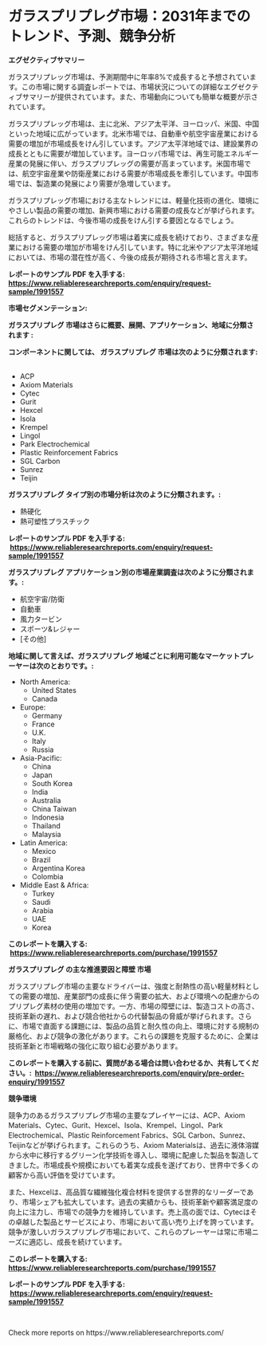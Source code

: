 <p><h1>ガラスプリプレグ市場：2031年までのトレンド、予測、競争分析</h1></p><p><strong>エグゼクティブサマリー</strong></p>
<p><p>ガラスプリプレッグ市場は、予測期間中に年率8%で成長すると予想されています。この市場に関する調査レポートでは、市場状況についての詳細なエグゼクティブサマリーが提供されています。また、市場動向についても簡単な概要が示されています。</p><p>ガラスプリプレッグ市場は、主に北米、アジア太平洋、ヨーロッパ、米国、中国といった地域に広がっています。北米市場では、自動車や航空宇宙産業における需要の増加が市場成長をけん引しています。アジア太平洋地域では、建設業界の成長とともに需要が増加しています。ヨーロッパ市場では、再生可能エネルギー産業の発展に伴い、ガラスプリプレッグの需要が高まっています。米国市場では、航空宇宙産業や防衛産業における需要が市場成長を牽引しています。中国市場では、製造業の発展により需要が急増しています。</p><p>ガラスプリプレッグ市場における主なトレンドには、軽量化技術の進化、環境にやさしい製品の需要の増加、新興市場における需要の成長などが挙げられます。これらのトレンドは、今後市場の成長をけん引する要因となるでしょう。</p><p>総括すると、ガラスプリプレッグ市場は着実に成長を続けており、さまざまな産業における需要の増加が市場をけん引しています。特に北米やアジア太平洋地域においては、市場の潜在性が高く、今後の成長が期待される市場と言えます。</p></p>
<p><strong>レポートのサンプル PDF を入手する: <a href="https://www.reliableresearchreports.com/enquiry/request-sample/1991557">https://www.reliableresearchreports.com/enquiry/request-sample/1991557</a></strong></p>
<p><strong>市場セグメンテーション:</strong></p>
<p><strong> ガラスプリプレグ 市場はさらに概要、展開、アプリケーション、地域に分類されます :</strong></p>
<p><strong>コンポーネントに関しては、 ガラスプリプレグ 市場は次のように分類されます: &nbsp;</strong></p>
<p><ul><li>ACP</li><li>Axiom Materials</li><li>Cytec</li><li>Gurit</li><li>Hexcel</li><li>Isola</li><li>Krempel</li><li>Lingol</li><li>Park Electrochemical</li><li>Plastic Reinforcement Fabrics</li><li>SGL Carbon</li><li>Sunrez</li><li>Teijin</li></ul></p>
<p><strong> ガラスプリプレグ タイプ別の市場分析は次のように分類されます。:</strong></p>
<p><ul><li>熱硬化</li><li>熱可塑性プラスチック</li></ul></p>
<p><strong>レポートのサンプル PDF を入手する: &nbsp;<a href="https://www.reliableresearchreports.com/enquiry/request-sample/1991557">https://www.reliableresearchreports.com/enquiry/request-sample/1991557</a></strong></p>
<p><strong> ガラスプリプレグ アプリケーション別の市場産業調査は次のように分類されます。:</strong></p>
<p><ul><li>航空宇宙/防衛</li><li>自動車</li><li>風力タービン</li><li>スポーツ&レジャー</li><li>[その他]</li></ul></p>
<p><strong>地域に関して言えば、ガラスプリプレグ 地域ごとに利用可能なマーケットプレーヤーは次のとおりです。:</strong></p>
<p><ul>
    <li>
        North America:
        <ul>
            <li>United States</li>
            <li>Canada</li>
        </ul>
    </li>
    <li>
        Europe:
        <ul>
            <li>Germany</li>
            <li>France</li>
            <li>U.K.</li>
            <li>Italy</li>
            <li>Russia</li>
        </ul>
    </li>
    <li>
        Asia-Pacific:
        <ul>
            <li>China</li>
            <li>Japan</li>
            <li>South Korea</li>
            <li>India</li>
            <li>Australia</li>
            <li>China Taiwan</li>
            <li>Indonesia</li>
            <li>Thailand</li>
            <li>Malaysia</li>
        </ul>
    </li>
    <li>
        Latin America:
        <ul>
            <li>Mexico</li>
            <li>Brazil</li>
            <li>Argentina Korea</li>
            <li>Colombia</li>
        </ul>
    </li>
    <li>
        Middle East & Africa:
        <ul>
            <li>Turkey</li>
            <li>Saudi</li>
            <li>Arabia</li>
            <li>UAE</li>
            <li>Korea</li>
        </ul>
    </li>
    </ul></p>
<p><strong>このレポートを購入する: &nbsp;<a href="https://www.reliableresearchreports.com/purchase/1991557">https://www.reliableresearchreports.com/purchase/1991557</a></strong></p>
<p><strong>ガラスプリプレグ の主な推進要因と障壁 市場</strong></p>
<p><p>ガラスプリプレグ市場の主要なドライバーは、強度と耐熱性の高い軽量材料としての需要の増加、産業部門の成長に伴う需要の拡大、および環境への配慮からのプリプレグ素材の使用の増加です。一方、市場の障壁には、製造コストの高さ、技術革新の遅れ、および競合他社からの代替製品の脅威が挙げられます。さらに、市場で直面する課題には、製品の品質と耐久性の向上、環境に対する規制の厳格化、および競争の激化があります。これらの課題を克服するために、企業は技術革新と市場戦略の強化に取り組む必要があります。</p></p>
<p><strong>このレポートを購入する前に、質問がある場合は問い合わせるか、共有してください。:&nbsp; <a href="https://www.reliableresearchreports.com/enquiry/pre-order-enquiry/1991557">https://www.reliableresearchreports.com/enquiry/pre-order-enquiry/1991557</a></strong></p>
<p><strong>競争環境</strong></p>
<p><p>競争力のあるガラスプリプレグ市場の主要なプレイヤーには、ACP、Axiom Materials、Cytec、Gurit、Hexcel、Isola、Krempel、Lingol、Park Electrochemical、Plastic Reinforcement Fabrics、SGL Carbon、Sunrez、Teijinなどが挙げられます。これらのうち、Axiom Materialsは、過去に液体溶媒から水中に移行するグリーン化学技術を導入し、環境に配慮した製品を製造してきました。市場成長や規模においても着実な成長を遂げており、世界中で多くの顧客から高い評価を受けています。</p><p>また、Hexcelは、高品質な繊維強化複合材料を提供する世界的なリーダーであり、市場シェアも拡大しています。過去の実績からも、技術革新や顧客満足度の向上に注力し、市場での競争力を維持しています。売上高の面では、Cytecはその卓越した製品とサービスにより、市場において高い売り上げを誇っています。競争が激しいガラスプリプレグ市場において、これらのプレーヤーは常に市場ニーズに適応し、成長を続けています。</p></p>
<p><strong>このレポートを購入する: &nbsp; <a href="https://www.reliableresearchreports.com/purchase/1991557">https://www.reliableresearchreports.com/purchase/1991557</a></strong></p>
<p><strong>レポートのサンプル PDF を入手する: &nbsp;<a href="https://www.reliableresearchreports.com/enquiry/request-sample/1991557">https://www.reliableresearchreports.com/enquiry/request-sample/1991557</a></strong><strong></strong></p>
<p>&nbsp;</p>
<p>Check more reports on https://www.reliableresearchreports.com/</p>
